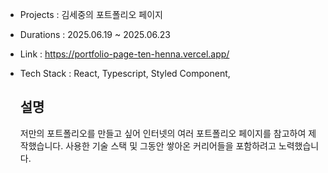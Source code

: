 - Projects : 김세중의 포트폴리오 페이지
- Durations : 2025.06.19 ~ 2025.06.23
- Link : https://portfolio-page-ten-henna.vercel.app/
- Tech Stack : React, Typescript, Styled Component,

  ## 설명

  저만의 포트폴리오를 만들고 싶어 인터넷의 여러 포트폴리오 페이지를 참고하여 제작했습니다.
  사용한 기술 스택 및 그동안 쌓아온 커리어들을 포함하려고 노력했습니다.
